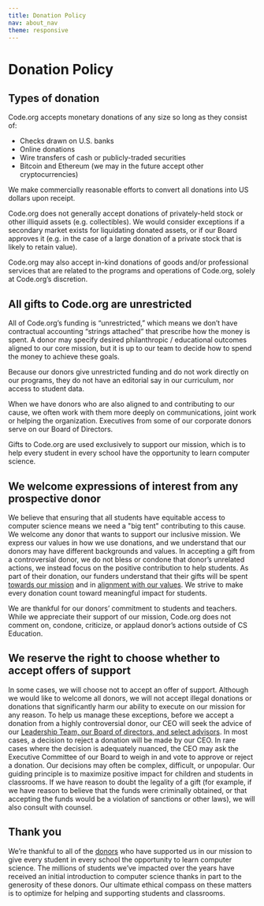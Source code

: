 ```yaml
---
title: Donation Policy
nav: about_nav
theme: responsive
---
```

# Donation Policy
## Types of donation
Code.org accepts monetary donations of any size so long as they consist of:

* Checks drawn on U.S. banks
* Online donations
* Wire transfers of cash or publicly-traded securities
* Bitcoin and Ethereum (we may in the future accept other cryptocurrencies)

We make commercially reasonable efforts to convert all donations into US dollars upon receipt.

Code.org does not generally accept donations of privately-held stock or other illiquid assets (e.g. collectibles). We would consider exceptions if a secondary market exists for liquidating donated assets, or if our Board approves it (e.g. in the case of a large donation of a private stock that is likely to retain value).

Code.org may also accept in-kind donations of goods and/or professional services that are related to the programs and operations of Code.org, solely at Code.org’s discretion.


## All gifts to Code.org are unrestricted
All of Code.org’s funding is “unrestricted,” which means we don’t have contractual accounting “strings attached” that prescribe how the money is spent. A donor may specify desired philanthropic / educational outcomes aligned to our core mission, but it is up to our team to decide how to spend the money to achieve these goals.

Because our donors give unrestricted funding and do not work directly on our programs, they do not have an editorial say in our curriculum, nor access to student data.

When we have donors who are also aligned to and contributing to our cause, we often work with them more deeply on communications, joint work or helping the organization. Executives from some of our corporate donors serve on our Board of Directors.

Gifts to Code.org are used exclusively to support our mission, which is to help every student in every school have the opportunity to learn computer science.


## We welcome expressions of interest from any prospective donor
We believe that ensuring that all students have equitable access to computer science means we need a "big tent" contributing to this cause. We welcome any donor that wants to support our inclusive mission. We express our values in how we use donations, and we understand that our donors may have different backgrounds and values. In accepting a gift from a controversial donor, we do not bless or condone that donor’s unrelated actions, we instead focus on the positive contribution to help students. As part of their donation, our funders understand that their gifts will be spent [towards our mission](/about) and in [alignment with our values](/about/values). We strive to make every donation count toward meaningful impact for students.

We are thankful for our donors’ commitment to students and teachers. While we appreciate their support of our mission, Code.org does not comment on, condone, criticize, or applaud donor’s actions outside of CS Education.


## We reserve the right to choose whether to accept offers of support
In some cases, we will choose not to accept an offer of support. Although we would like to welcome all donors, we will not accept illegal donations or donations that significantly harm our ability to execute on our mission for any reason. To help us manage these exceptions, before we accept a donation from a highly controversial donor, our CEO will seek the advice of our [Leadership Team, our Board of directors, and select advisors](/about/leadership). In most cases, a decision to reject a donation will be made by our CEO. In rare cases where the decision is adequately nuanced, the CEO may ask the Executive Committee of our Board to weigh in and vote to approve or reject a donation. Our decisions may often be complex, difficult, or unpopular. Our guiding principle is to maximize positive impact for children and students in classrooms. If we have reason to doubt the legality of a gift (for example, if we have reason to believe that the funds were criminally obtained, or that accepting the funds would be a violation of sanctions or other laws), we will also consult with counsel.

## Thank you
We’re thankful to all of the [donors](/about/donors) who have supported us in our mission to give every student in every school the opportunity to learn computer science. The millions of students we’ve impacted over the years have received an initial introduction to computer science thanks in part to the generosity of these donors. Our ultimate ethical compass on these matters is to optimize for helping and supporting students and classrooms.
